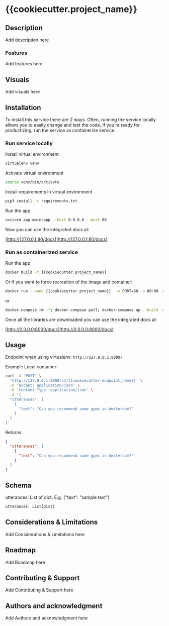 # {{cookiecutter.project_name}}

## Description

Add description here

### Features

Add features here

## Visuals

Add visuals here

## Installation

To install this service there are 2 ways. Often, running the service locally allows you to easily change and test the code. If you're ready for productizing, run the service as containerize service.

### Run service locally

Install virtual environment

```bash
virtualenv venv
```

Activate virtual environment

```bash
source venv/bin/activate
```

Install requirements in virtual environment

```bash
pip3 install -r requirements.txt
```

Run the app

```bash
uvicorn app.main:app --host 0.0.0.0 --port 80
```

Now you can use the integrated docs at:

[http://127.0.0.1:80/docs](http://127.0.0.1:80/docs)

### Run as containerized service

Run the app

```bash
docker build -t {{cookiecutter.project_name}} .
```

Or if you want to force recreation of the image and container:

```bash
docker run --name {{cookiecutter.project_name}}  -e PORT=80 -p 80:80 -d {{cookiecutter.project_name}}:latest
```

or

```bash
docker-compose rm -f; docker-compose pull; docker-compose up --build -d; docker compose up
```

Once all the libraries are downloaded you can use the integrated docs at:

[http://0.0.0.0:8000/docs](http://0.0.0.0:8000/docs)

## Usage

Endpoint when using virtualenv: `http://127.0.0.1:8000/`

Example Local container:

```bash
curl -X 'POST' \
  'http://127.0.0.1:8000/v1/{{cookiecutter.endpoint_name}}' \
  -H 'accept: application/json' \
  -H 'Content-Type: application/json' \
  -d '{
  "utterances": [
    {
      "text": "Can you recommend some gyms in Amsterdam?"
    }
  ]
}'
```

Returns:

```json
{
  "utterances": [
    {
      "text": "Can you recommend some gyms in Amsterdam?"
    }
  ]
}
```

## Schema

utterances: List of dict. E.g. {"text": "sample text"}

```python
utterances: List[Dict]
```

## Considerations & Limitations

Add Considerations & Limitations here

## Roadmap

Add Roadmap here

## Contributing & Support

Add Contributing & Support here

## Authors and acknowledgment

Add Authors and acknowledgment here
